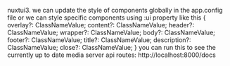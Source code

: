 nuxtui3. we can update the style of components globally in the app.config file or we can style specific components using :ui property like this
{ overlay?: ClassNameValue; content?: ClassNameValue; header?: ClassNameValue; wrapper?: ClassNameValue; body?: ClassNameValue; footer?: ClassNameValue; title?: ClassNameValue; description?: ClassNameValue; close?: ClassNameValue; }
you can run this to see the currently up to date media server api routes: http://localhost:8000/docs